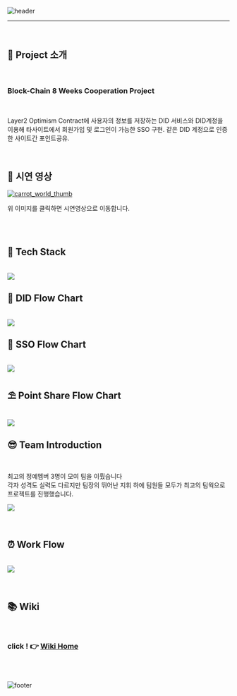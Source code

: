 ![header](https://capsule-render.vercel.app/api?type=cylinder&color=0:bebbf5,100:a82da8&height=100&section=header&text=%E2%9C%A8Helpless%20DID%20%E2%9C%A8&fontSize=40)
<br>

---

<br>

## 📌 Project 소개

<br/>

### **Block-Chain 8 Weeks Cooperation Project**

<br>

Layer2 Optimism Contract에 사용자의 정보를 저장하는 DID 서비스와
DID계정을 이용해 타사이트에서 회원가입 및 로그인이 가능한 SSO 구현.
같은 DID 계정으로 인증한 사이트간 포인트공유.

<br/>

## 🎥 시연 영상

[![carrot_world_thumb](https://user-images.githubusercontent.com/96301958/193729101-fa6ad3fe-07d5-4975-8163-91836124dde2.gif)](https://www.youtube.com/watch?v=TUSVB7_jibI)

위 이미지를 클릭하면 시연영상으로 이동합니다.

<br/>  
<br/>

## 🔧 Tech Stack

<br/>

<img src="https://user-images.githubusercontent.com/96301958/193728542-5723d7e0-832f-43f7-a5ce-4b40b71d66cf.jpg">

<br/>

## 🐎 DID Flow Chart

<br/>

<img src="https://user-images.githubusercontent.com/96301958/193728605-ec397732-b3d8-41d5-ab00-11201bd4e48d.png">

<br/>

## 👥 SSO Flow Chart

<br/>

<img src="https://user-images.githubusercontent.com/96301958/193728661-9b061bea-2687-45df-95e2-2db237634c0c.png">

<br/>

## ⛱ Point Share Flow Chart

<br/>

<img src="https://user-images.githubusercontent.com/96301958/193728707-fba84301-d2ce-4fe7-96ae-da72aacda035.png">

<br/>

## 😎 Team Introduction

<br>

최고의 정예멤버 3명이 모여 팀을 이뤘습니다 <br>
각자 성격도 실력도 다르지만 팀장의 뛰어난 지휘 하에 팀원들 모두가 최고의 팀웍으로 프로젝트를 진행했습니다. <br>

<img src="https://user-images.githubusercontent.com/96301958/193728345-2f9a395d-5bef-49f4-a556-11ee035e34ad.png">
</br>

<br>
<br>

## ⏰ Work Flow

<br>

<img src="https://user-images.githubusercontent.com/96301958/193728925-72db14b2-aaea-42b4-9233-ba71948491e9.jpg">
</br>
<br>
<br>

## 📚 Wiki

<br>

### click ! 👉 [**Wiki Home**](https://github.com/bitkunst/DID/wiki)

<br>
<br>

![footer](https://capsule-render.vercel.app/api?type=wave&color=0:bebbf5,100:a82da8&height=200&section=footer&text=%F0%9F%8E%89%20thanks%20for%20watching%20%F0%9F%8E%89&fontSize=30&fontAlignY=80)
